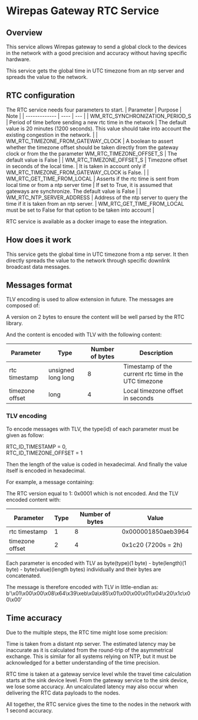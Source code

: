 # Wirepas Gateway RTC Service

## Overview
This service allows Wirepas gateway to send a global clock to the devices in the network with a good precision and accuracy without having specific hardware.

This service gets the global time in UTC timezone from an ntp server and spreads the value to the network.


## RTC configuration
The RTC service needs four parameters to start.
| Parameter | Purpose | Note |
| ------------- | ----    | ---  |
| WM_RTC_SYNCHRONIZATION_PERIOD_S | Period of time before sending a new rtc time in the network | The default value is 20 minutes (1200 seconds). This value should take into account the existing congestion in the network. |
| WM_RTC_TIMEZONE_FROM_GATEWAY_CLOCK | A boolean to assert whether the timezone offset should be taken directly from the gateway clock or from the the parameter WM_RTC_TIMEZONE_OFFSET_S | The default value is False |
| WM_RTC_TIMEZONE_OFFSET_S | Timezone offset in seconds of the local time. | It is taken in account only if WM_RTC_TIMEZONE_FROM_GATEWAY_CLOCK is False. |
| WM_RTC_GET_TIME_FROM_LOCAL | Asserts if the rtc time is sent from local time or from a ntp server time | If set to True, it is assumed that gateways are synchronize. The default value is False |
| WM_RTC_NTP_SERVER_ADDRESS | Address of the ntp server to query the time if it is taken from an ntp server. | WM_RTC_GET_TIME_FROM_LOCAL must be set to False for that option to be taken into account |

RTC service is available as a docker image to ease the integration.

## How does it work

This service gets the global time in UTC timezone from a ntp server. It then directly spreads the value to the network through specific downlink broadcast data messages.


## Messages format

TLV encoding is used to allow extension in future.
The messages are composed of:

A version on 2 bytes to ensure the content will be well parsed by the RTC library.

And the content is encoded with TLV with the following content:

| Parameter | Type | Number of bytes | Description |
| ------------- | ----    | ---  | ---  |
| rtc timestamp | unsigned long long | 8 | Timestamp of the current rtc time in the UTC timezone |
| timezone offset | long | 4 | Local timezone offset in seconds |


### TLV encoding

To encode messages with TLV, the type(id) of each parameter must be given as follow:

RTC_ID_TIMESTAMP = 0,  
RTC_ID_TIMEZONE_OFFSET = 1  

Then the length of the value is coded in hexadecimal.
And finally the value itself is encoded in hexadecimal.

For example, a message containing:

The RTC version equal to 1: 0x0001 which is not encoded.
And the TLV encoded content with:

| Parameter | Type | Number of bytes | Value |
| ------------- | ----    | ---  | ---  |
| rtc timestamp | 1 | 8 | 0x000001850aeb3964 |
| timezone offset | 2 | 4 | 0x1c20 (7200s = 2h) |

Each parameter is encoded with TLV as byte(type)(1 byte) - byte(length)(1 byte) - byte(value)(length bytes) individually and their bytes are concatenated.

The message is therefore encoded with TLV in little-endian as:
b'\x01\x00\x00\x08\x64\x39\xeb\x0a\x85\x01\x00\x00\x01\x04\x20\x1c\x00\x00'


## Time accuracy

Due to the multiple steps, the RTC time might lose some precision:

Time is taken from a distant ntp server. The estimated latency may be inaccurate as it is calculated from the round-trip of the asymmetrical exchange. This is similar for all systems relying on NTP, but it must be acknowledged for a better understanding of the time precision.

RTC time is taken at a gateway service level while the travel time calculation starts at the sink device level. From the gateway service to the sink device, we lose some accuracy.
An uncalculated latency may also occur when delivering the RTC data payloads to the nodes.

All together, the RTC service gives the time to the nodes in the network with 1 second accuracy.
